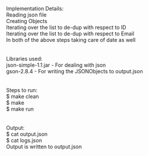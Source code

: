 Implementation Details:<br/>
	Reading json file<br/>
	Creating Objects<br/>
	Iterating over the list to de-dup with respect to ID<br/>
	Iterating over the list to de-dup with respect to Email<br/>
	In both of the above steps taking care of date as well<br/>
<br/><br/>
Libraries used:<br/>
	json-simple-1.1.jar - For dealing with json<br/>
	gson-2.8.4 - For writing the JSONObjects to output.json<br/>
<br/><br/>
Steps to run:<br/>
	$ make clean<br/>
	$ make <br/>
	$ make run<br/>
<br/><br/>
Output:	<br/>
	$ cat output.json<br/>
	$ cat logs.json<br/>
	Output is written to output.json<br/>